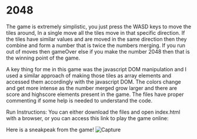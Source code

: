 # 2048
The game is extremely simplistic, you just press the WASD keys to move the tiles around, In a single move all the tiles move in that
specific direction. If the tiles have similar values and are moved in the same direction then they combine and form a number that is
twice the numbers merging. If you run out of moves then gameOver else if you make the number 2048 then that is the winning point of the
game.

A key thing for me in this game was the javascript DOM manipulation and I used a similar approach of making those tiles as array elements
and accessed them accordingly with the javascript DOM. The colors change and get more intense as the number merged grow larger and there
are score and highscore elements present in the game. The files have proper commenting if some help is needed to understand the code.

Run Instructions: You can either download the files and open index.html with a browser, or you can access this link to play the game 
online: 

Here is a sneakpeak from the game!
![Capture](https://user-images.githubusercontent.com/46281169/60648349-33368600-9e59-11e9-98aa-ff9a807d1d08.PNG)

